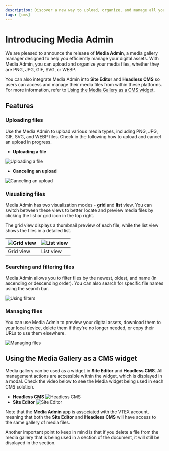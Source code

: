 ```yaml
---
description: Discover a new way to upload, organize, and manage all your digital assets with the new Media Admin app.
tags: [cms]
---
```


# Introducing Media Admin

We are pleased to announce the release of **Media Admin**, a media gallery manager designed to help you efficiently manage your digital assets. With Media Admin, you can upload and organize your media files, whether they are PNG, JPG, GIF, SVG, or WEBP.

<!--truncate-->

You can also integrate Media Admin into **Site Editor** and **Headless CMS** so users can access and manage their media files from within these platforms. For more information, refer to [Using the Media Gallery as a CMS widget](#using-the-media-gallery-as-a-cms-widget).

## Features

### Uploading files

Use the Media Admin to upload various media types, including PNG, JPG, GIF, SVG, and WEBP files. Check in the following how to upload and cancel an upload in progress.

- **Uploading a file**

![Uploading a file](https://vtexhelp.vtexassets.com/assets/docs/src/uploading-images___0bfb0abb68d7714b28dc96e48c25ccdd.gif)

- **Canceling an upload**

![Canceling an upload](https://vtexhelp.vtexassets.com/assets/docs/src/canceling-an-upload___4399ace22d52949d5734a12aaebd22d5.gif)

### Visualizing files

Media Admin has two visualization modes - **grid** and **list** view. You can switch between these views to better locate and preview media files by clicking the list or grid icon in the top right.

The grid view displays a thumbnail preview of each file, while the list view shows the files in a detailed list.

![Grid view](https://vtexhelp.vtexassets.com/assets/docs/src/grid-view___3613d0025bd4551ab755507627167dce.png)|![List view](https://vtexhelp.vtexassets.com/assets/docs/src/list-view___e14d0d97f9e17a1378f1a3110ddfc71f.png)|
|--|--|
|Grid view|List view|

### Searching and filtering files

Media Admin allows you to filter files by the newest, oldest, and name (in ascending or descending order). You can also search for specific file names using the search bar.

![Using filters](https://vtexhelp.vtexassets.com/assets/docs/src/using-filters___322dbe6b9cc9dd2e6698d80b3a264b5a.gif)

### Managing files

You can use Media Admin to preview your digital assets, download them to your local device, delete them if they're no longer needed, or copy their URLs to use them elsewhere. 

![Managing files](https://vtexhelp.vtexassets.com/assets/docs/src/menu___e6e671a53a5ee59e6d2a74b5abd1550b.gif)

## Using the Media Gallery as a CMS widget

Media gallery can be used as a widget in **Site Editor** and **Headless CMS**. All management actions are accessible within the widget, which is displayed in a modal. Check the video below to see the Media widget being used in each CMS solution.

- **Headless CMS**
  ![Headless CMS](https://vtexhelp.vtexassets.com/assets/docs/src/headless-cms___2c7c0bb5f037f60379f8e92f25e41885.gif)
- **Site Editor**
  ![Site Editor](https://vtexhelp.vtexassets.com/assets/docs/src/site-editor___559b7a031e2d4ffc0b20f35132038494.gif)

Note that the **Media Admin** app  is associated with the VTEX account, meaning that both the **Site Editor** and **Headless CMS** will have access to the same gallery of media files.

Another important point to keep in mind is that if you delete a file from the media gallery that is being used in a section of the document, it will still be displayed in the section.
